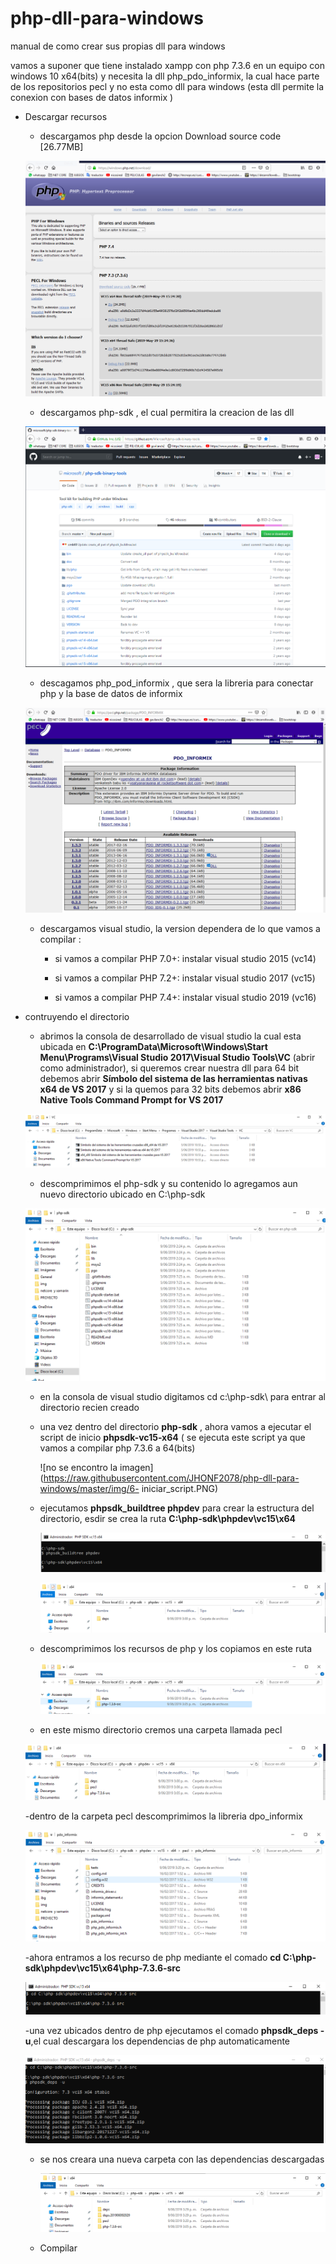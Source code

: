 # php-dll-para-windows
manual de como crear sus propias dll para windows

vamos a suponer que tiene instalado xampp con php 7.3.6 en un equipo con windows 10 x64(bits) y necesita la dll php_pdo_informix, la cual hace parte de los repositorios pecl y no esta como dll para windows (esta dll permite la conexion con bases de datos informix )

- Descargar recursos
    - descargamos php  desde la opcion Download source code [26.77MB]
    
    ![no se encontro la imagen](https://raw.githubusercontent.com/JHONF2078/php-dll-para-windows/master/img/1-recursos_php.PNG)
  
   - descargamos php-sdk , el cual permitira la creacion de las dll
  
    ![no se encontro la imagen](https://raw.githubusercontent.com/JHONF2078/php-dll-para-windows/master/img/2-php_sdk.PNG)
  
   - descagamos php_pod_informix , que sera la libreria para conectar php y la base de datos de informix
    
    ![no se encontro la imagen](https://raw.githubusercontent.com/JHONF2078/php-dll-para-windows/master/img/3-pdo_inf_pecl.PNG)
    
   - descargamos visual studio, la version dependera de lo que vamos a compilar :
    
       - si vamos a compilar  PHP 7.0+: instalar visual studio 2015 (vc14)

       - si vamos a compilar  PHP 7.2+: instalar visual studio 2017 (vc15)
       
       - si vamos a compilar  PHP 7.4+: instalar visual studio 2019 (vc16)
   
   
   
   
    
- contruyendo el directorio

   - abrimos la consola de desarrollado de visual studio la cual esta ubicada en **C:\ProgramData\Microsoft\Windows\Start Menu\Programs\Visual Studio 2017\Visual Studio Tools\VC** (abrir como administrador), si queremos crear nuestra dll para 64 bit debemos abrir **Símbolo del sistema de las herramientas nativas x64 de VS 2017**  y si la quemos para 32 bits debemos abrir **x86 Native Tools Command Prompt for VS 2017**
   
   ![no se encontro la imagen](https://raw.githubusercontent.com/JHONF2078/php-dll-para-windows/master/img/4-cmd_vs2017.PNG)
    
    
   - descomprimimos el php-sdk  y su contenido lo agregamos  aun nuevo directorio ubicado en  C:\php-sdk
   
    ![no se encontro la imagen](https://raw.githubusercontent.com/JHONF2078/php-dll-para-windows/master/img/5-ruta_phpsdk.PNG)
    
   
   -  en la consola de visual studio digitamos  cd c:\php-sdk\ para  entrar al directorio recien creado
   
   - una vez dentro del directorio **php-sdk** , ahora vamos a ejecutar el script de inicio  **phpsdk-vc15-x64** ( se ejecuta este script ya que vamos a compilar php 7.3.6 a 64(bits) 
   
    
     ![no se encontro la imagen](https://raw.githubusercontent.com/JHONF2078/php-dll-para-windows/master/img/6-  iniciar_script.PNG)
   
   
   - ejecutamos **phpsdk_buildtree phpdev** para crear la estructura del directorio, esdir se crea la ruta
   **C:\php-sdk\phpdev\vc15\x64**
   
     ![no se encontro la imagen](https://raw.githubusercontent.com/JHONF2078/php-dll-para-windows/master/img/7-estructura.PNG)
     
     ![no se encontro la imagen](https://raw.githubusercontent.com/JHONF2078/php-dll-para-windows/master/img/8-estructura2.PNG)
   
   - descomprimimos los recursos de php y los copiamos en este ruta
   
     ![no se encontro la imagen](https://raw.githubusercontent.com/JHONF2078/php-dll-para-windows/master/img/9-copiamos_php.PNG)
   
   - en este mismo directorio cremos una carpeta llamada pecl
   
   ![no se encontro la imagen](https://raw.githubusercontent.com/JHONF2078/php-dll-para-windows/master/img/10-crear_pecl.PNG)
   
   -dentro de la carpeta pecl descomprimimos la libreria  dpo_informix
   
    ![no se encontro la imagen](https://raw.githubusercontent.com/JHONF2078/php-dll-para-windows/master/img/11-copiamos_pdoinf.PNG)
   
   -ahora entramos  a los recurso de php mediante el comado  **cd C:\php-sdk\phpdev\vc15\x64\php-7.3.6-src**
   
     ![no se encontro la imagen](https://raw.githubusercontent.com/JHONF2078/php-dll-para-windows/master/img/12-carpeta_php.PNG)
   
   -una vez ubicados dentro de php ejecutamos el comado **phpsdk_deps -u**,el cual descargara los dependencias de php automaticamente
   
     ![no se encontro la imagen](https://raw.githubusercontent.com/JHONF2078/php-dll-para-windows/master/img/13-descargar_depend.PNG)
   
   - se nos creara una nueva carpeta con las dependencias descargadas
   
      ![no se encontro la imagen](https://raw.githubusercontent.com/JHONF2078/php-dll-para-windows/master/img/14-dependencias.PNG)

   - Compilar 
   
   
   
   
   
   
   
   
   
  

  
   
   
   
    
  

    
    
    
    
  



 
